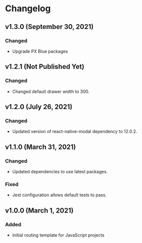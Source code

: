 # Changelog

## v1.3.0 (September 30, 2021)

### Changed
- Upgrade PX Blue packages

## v1.2.1 (Not Published Yet)

### Changed
- Changed default drawer width to 300.

## v1.2.0 (July 26, 2021)

### Changed
- Updated version of react-native-modal dependency to 12.0.2.

## v1.1.0 (March 31, 2021)

### Changed
-   Updated dependencies to use latest packages.

### Fixed
-   Jest configuration allows default tests to pass.


## v1.0.0 (March 1, 2021)

### Added

-   Initial routing template for JavaScript projects